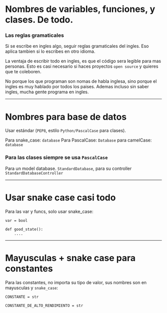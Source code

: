 # Nombres de variables, funciones, y clases. De todo.

### Las reglas gramaticales
Si se escribe en ingles algo, seguir reglas gramaticales del ingles. Eso aplica tambien si lo escribes en otro idioma.

La ventaja de escribir todo en ingles, es que el código sera legible para mas personas. Esto es casi necesario si haces proyectos `open source` y quieres que te coleboren.

No porque los que programan son nomas de habla inglesa, sino porque el ingles es muy hablado por todos los paises. Ademas incluso sin saber ingles, mucha gente programa en ingles.

---



# Nombres para base de datos
Usar estándar (`PEP8`, estilo `Python/PascalCase` para clases).

Para snake_case: `database`
Para PascalCase: `Database`
para camelCase: `database`

### Para las clases siempre se usa `PascalCase`
Para un model database. `StandardDatabase`, para su controller `StandardDatabaseController`

---




# Usar snake case casi todo
Para las var y funcs, solo usar snake_case:
```
var = bool

def good_state():
    ....
```

---




# Mayusculas + snake case para constantes
Para las constantes, no importa su tipo de valor, sus nombres son en mayusculas y `snake_case`:
```
CONSTANTE = str

CONSTANTE_DE_ALTO_RENDIMIENTO = str
```